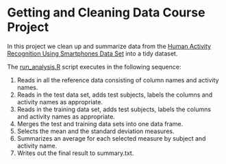 # Getting and Cleaning Data Course Project

In this project we clean up and summarize data from the [Human Activity Recognition Using Smartphones Data Set](http://archive.ics.uci.edu/ml/datasets/Human+Activity+Recognition+Using+Smartphones) into a tidy dataset.

The [run_analysis.R](./run_analysis.R) script executes in the following sequence:
1. Reads in all the reference data consisting of column names and activity names.
1. Reads in the test data set, adds test subjects, labels the columns and activity names as appropriate.
1. Reads in the training data set, adds test subjects, labels the columns and activity names as appropriate.
1. Merges the test and training data sets into one data frame.
1. Selects the mean and the standard deviation measures.
1. Summarizes an average for each selected measure by subject and activity name.
1. Writes out the final result to summary.txt.
